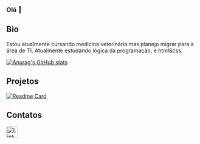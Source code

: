 ### Olá 👋

## Bio

Estou atualmente cursando medicina veterinária mas planejo migrar para a área de TI. Atualmente estudando lógica da programação, e html&css.

[![Anurag's GitHub stats](https://github-readme-stats.vercel.app/api?username=larifar&theme=onedark)](https://github.com/anuraghazra/github-readme-stats)

## Projetos
[![Readme Card](https://github-readme-stats.vercel.app/api/pin/?username=larifar&repo=larifar.github.io)](https://github.com/anuraghazra/github-readme-stats)

## Contatos
[<img src='https://img.shields.io/badge/LinkedIn-0077B5?style=for-the-badge&logo=linkedin&logoColor=white' alt='Linkedin' height='30'>](https://www.linkedin.com/in/larissa-faria-silva-816692251/)

